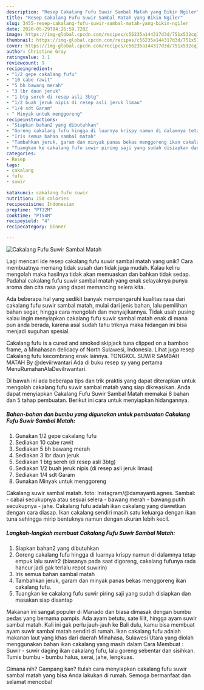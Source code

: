 ```yaml
---
description: "Resep Cakalang Fufu Suwir Sambal Matah yang Bikin Ngiler"
title: "Resep Cakalang Fufu Suwir Sambal Matah yang Bikin Ngiler"
slug: 3455-resep-cakalang-fufu-suwir-sambal-matah-yang-bikin-ngiler
date: 2020-05-29T04:26:59.728Z
image: https://img-global.cpcdn.com/recipes/c56235a144317d3d/751x532cq70/cakalang-fufu-suwir-sambal-matah-foto-resep-utama.jpg
thumbnail: https://img-global.cpcdn.com/recipes/c56235a144317d3d/751x532cq70/cakalang-fufu-suwir-sambal-matah-foto-resep-utama.jpg
cover: https://img-global.cpcdn.com/recipes/c56235a144317d3d/751x532cq70/cakalang-fufu-suwir-sambal-matah-foto-resep-utama.jpg
author: Christine Gray
ratingvalue: 3.1
reviewcount: 9
recipeingredient:
- "1/2 gepe cakalang fufu"
- "10 cabe rawit"
- "5 bh bawang merah"
- "3 lbr daun jeruk"
- "1 btg sereh di resep asli 3btg"
- "1/2 buah jeruk nipis di resep asli jeruk limau"
- "1/4 sdt Garam"
- " Minyak untuk menggoreng"
recipeinstructions:
- "Siapkan bahan2 yang dibutuhkan"
- "Goreng cakalang fufu hingga di luarnya krispy namun di dalamnya tetap empuk lalu suwir2 (biasanya pada saat digoreng, cakalang fufunya rada hancur jadi gak terlalu repot suwirin)"
- "Iris semua bahan sambal matah"
- "Tambahkan jeruk, garam dan minyak panas bekas menggoreng ikan cakalang fufu."
- "Tuangkan ke cakalang fufu suwir piring saji yang sudah disiapkan dan masakan siap disantap"
categories:
- Resep
tags:
- cakalang
- fufu
- suwir

katakunci: cakalang fufu suwir 
nutrition: 158 calories
recipecuisine: Indonesian
preptime: "PT32M"
cooktime: "PT54M"
recipeyield: "4"
recipecategory: Dinner

---
```



![Cakalang Fufu Suwir Sambal Matah](https://img-global.cpcdn.com/recipes/c56235a144317d3d/751x532cq70/cakalang-fufu-suwir-sambal-matah-foto-resep-utama.jpg)

Lagi mencari ide resep cakalang fufu suwir sambal matah yang unik? Cara membuatnya memang tidak susah dan tidak juga mudah. Kalau keliru mengolah maka hasilnya tidak akan memuaskan dan bahkan tidak sedap. Padahal cakalang fufu suwir sambal matah yang enak selayaknya punya aroma dan cita rasa yang dapat memancing selera kita.

Ada beberapa hal yang sedikit banyak mempengaruhi kualitas rasa dari cakalang fufu suwir sambal matah, mulai dari jenis bahan, lalu pemilihan bahan segar, hingga cara mengolah dan menyajikannya. Tidak usah pusing kalau ingin menyiapkan cakalang fufu suwir sambal matah enak di mana pun anda berada, karena asal sudah tahu triknya maka hidangan ini bisa menjadi suguhan spesial.

Cakalang fufu is a cured and smoked skipjack tuna clipped on a bamboo frame, a Minahasan delicacy of North Sulawesi, Indonesia. Lihat juga resep Cakalang fufu kecombrang enak lainnya. TONGKOL SUWIR SAMBAH MATAH By @deviirwantari Ada di buku resep sy yang pertama MenuRumahanAlaDeviIrwantari.


Di bawah ini ada beberapa tips dan trik praktis yang dapat diterapkan untuk mengolah cakalang fufu suwir sambal matah yang siap dikreasikan. Anda dapat menyiapkan Cakalang Fufu Suwir Sambal Matah memakai 8 bahan dan 5 tahap pembuatan. Berikut ini cara untuk menyiapkan hidangannya.

<!--inarticleads1-->

##### Bahan-bahan dan bumbu yang digunakan untuk pembuatan Cakalang Fufu Suwir Sambal Matah:

1. Gunakan 1/2 gepe cakalang fufu
1. Sediakan 10 cabe rawit
1. Sediakan 5 bh bawang merah
1. Sediakan 3 lbr daun jeruk
1. Sediakan 1 btg sereh (di resep asli 3btg)
1. Sediakan 1/2 buah jeruk nipis (di resep asli jeruk limau)
1. Sediakan 1/4 sdt Garam
1. Gunakan  Minyak untuk menggoreng


Cakalang suwir sambal matah. foto: Instagram/@damayanti.agnes. Sambal: - cabai secukupnya atau sesuai selera - bawang merah - bawang putih secukupnya - jahe. Cakalang fufu adalah ikan cakalang yang diawetkan dengan cara diasap. Ikan cakalang sendiri masih satu keluarga dengan ikan tuna sehingga mirip bentuknya namun dengan ukuran lebih kecil. 

<!--inarticleads2-->

##### Langkah-langkah membuat Cakalang Fufu Suwir Sambal Matah:

1. Siapkan bahan2 yang dibutuhkan
1. Goreng cakalang fufu hingga di luarnya krispy namun di dalamnya tetap empuk lalu suwir2 (biasanya pada saat digoreng, cakalang fufunya rada hancur jadi gak terlalu repot suwirin)
1. Iris semua bahan sambal matah
1. Tambahkan jeruk, garam dan minyak panas bekas menggoreng ikan cakalang fufu.
1. Tuangkan ke cakalang fufu suwir piring saji yang sudah disiapkan dan masakan siap disantap


Makanan ini sangat populer di Manado dan biasa dimasak dengan bumbu pedas yang bernama pampis. Ada ayam betutu, sate lilit, hingga ayam suwir sambal matah. Kali ini gak perlu jauh-jauh ke Bali dulu, kamu bisa membuat ayam suwir sambal matah sendiri di rumah. Ikan cakalang fufu adalah makanan laut yang khas dari daerah Minahasa, Sulawesi Utara yang diolah menggunakan bahan ikan cakalang yang masih dalam Cara Membuat : Suwir - suwir daging ikan cakalang fufu, lalu goreng sebentar dan sisihkan. Tumis bumbu - bumbu halus, serai, jahe, lengkuas. 

Gimana nih? Gampang kan? Itulah cara menyiapkan cakalang fufu suwir sambal matah yang bisa Anda lakukan di rumah. Semoga bermanfaat dan selamat mencoba!
